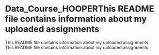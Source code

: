 # Data_Course_HOOPERThis README file contains information about my uploaded assignments
This README file contains information about my uploaded assignments
This README file contains information about my uploaded assignments
